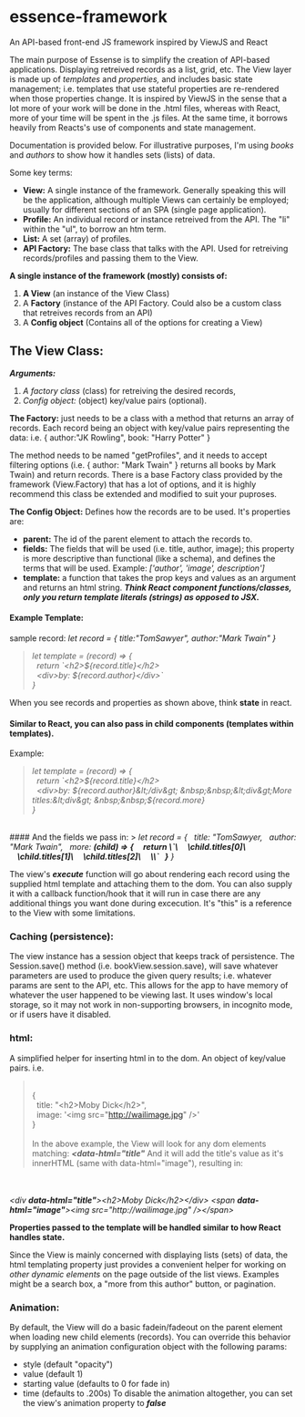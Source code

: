 # essence-framework
An API-based front-end JS framework inspired by ViewJS and React

The main purpose of Essense is to simplify the creation of API-based applications. Displaying retreived records as a list, grid, etc. The View layer is made up of *templates* and *properties,* and includes basic state management; i.e. templates that use stateful properties are re-rendered when those properties change. It is inspired by ViewJS in the sense that a lot more of your work will be done in the .html files, whereas with React, more of your time will be spent in the .js files. At the same time, it borrows heavily from Reacts's use of components and state management.

Documentation is provided below. For illustrative purposes, I'm using *books* and *authors* to show how it handles sets (lists) of data.

Some key terms:

- <strong>View:</strong> A single instance of the framework. Generally speaking this will be the application, although multiple Views can certainly be employed; usually for different sections of an SPA (single page application).
- <strong>Profile:</strong> An individual record or instance retreived from the API. The "li" within the "ul", to borrow an htm term. 
- <strong>List:</strong> A set (array) of profiles.
- <strong>API Factory:</strong> The base class that talks with the API. Used for retreiving records/profiles and passing them to the View. 

**A single instance of the framework (mostly) consists of:**
1) **A View** (an instance of the View Class)
2) A **Factory** (instance of the API Factory. Could also be a custom class that retreives records from an API)
3) A **Config object** (Contains all of the options for creating a View)


## The View Class: 
***Arguments:*** 
1. *A factory class* (class) for retreiving the desired records,
2. *Config object:* (object) key/value pairs (optional). 

**The Factory:** just needs to be a class with a method that returns an array of records. Each record being an object with key/value pairs representing the data: i.e. { author:"JK Rowling", book: "Harry Potter" } 

The method needs to be named "getProfiles", and it needs to accept filtering options (i.e. { author: "Mark Twain" } returns all books by Mark Twain) and return records. There is a base Factory class provided by the framework (View.Factory) that has a lot of options, and it is highly recommend this class be extended and modified to suit your puproses.

**The Config Object:** Defines how the records are to be used. It's properties are:

  - <strong>parent:</strong> The id of the parent element to attach the records to.
  - <strong>fields:</strong> The fields that will be used (i.e. title, author, image); this property is more descriptive than functional (like a schema), and defines the terms that will be used. Example: <i>['author', 'image', description']</i>
  - <strong>template:</strong> a function that takes the prop keys and values as an argument and returns an html string. ***Think React component functions/classes, only you return template literals (strings) as opposed to JSX.***

#### Example Template:

sample record: *let record = { title:"TomSawyer", author:"Mark Twain" }*  
  
  
> <i>let template = (record) => {  
    &nbsp;&nbsp;return \`&lt;h2&gt;${record.title}&lt;/h2&gt;  
    &nbsp;&nbsp;&lt;div&gt;by: ${record.author}&lt;/div&gt;\`  
}  
</i>

When you see records and properties as shown above, think **state** in react.

#### Similar to React, you can also pass in child components (templates within templates).

Example:  

> <i>let template = (record) => {  
    &nbsp;&nbsp;return \`&lt;h2&gt;${record.title}&lt;/h2&gt;  
    &nbsp;&nbsp;&lt;div&gt;by: ${record.author}&lt;/div&gt;  
    &nbsp;&nbsp;&lt;div&gt;More titles:&lt;div&gt;  
    &nbsp;&nbsp;${record.more}  
}  
</i>
<br />
  #### And the fields we pass in:
  > <i>let record = {  
     &nbsp;&nbsp;title: "TomSawyer,   
     &nbsp;&nbsp;author: "Mark Twain",    
     &nbsp;&nbsp;more: <strong>(child) => {  
       &nbsp;&nbsp;&nbsp;&nbsp;return \`\<ul\>  
         &nbsp;&nbsp;&nbsp;&nbsp;\<li\>child.titles[0]\</li\>  
         &nbsp;&nbsp;&nbsp;&nbsp;\<li\>child.titles[1]\</li\>  
         &nbsp;&nbsp;&nbsp;&nbsp;\<li\>child.titles[2]\</li\>  
       &nbsp;&nbsp;&nbsp;&nbsp;\</ul\>\`  
     &nbsp;&nbsp;}</strong>  
   }</i>  
  <br />
 
The view's ***execute*** function will go about rendering each record using the supplied html template and attaching them to the dom. You can also supply it with a callback function/hook that it will run in case there are any additional things you want done during excecution. It's "this" is a reference to the View with some limitations.

### Caching (persistence): 
The view instance has a session object that keeps track of persistence. The Session.save() method (i.e. bookView.session.save), will save whatever parameters are used to produce the given query results; i.e. whatever params are sent to the API, etc. This allows for the app to have memory of whatever the user happened to be viewing last. It uses window's local storage, so it may not work in non-supporting browsers, in incognito mode, or if users have it disabled.

### html:
A simplified helper for inserting html in to the dom. An object of key/value pairs. i.e. 
> <br />{ 
<br />&nbsp;&nbsp;title: "&lt;h2&gt;Moby Dick&lt;/h2&gt;", 
<br />&nbsp;&nbsp;image: '&lt;img src="http://wailimage.jpg" /&gt;'
<br />}
<br /><br />In the above example, the View will look for any dom elements matching: ***<data-html="title"***
And it will add the title's value as it's innerHTML (same with data-html="image"), resulting in:
<br />
<br /><i>&lt;div <strong>data-html="title"</strong>&gt;&lt;h2&gt;Moby Dick&lt;/h2&gt;&lt;/div&gt;</i>  
<i>&lt;span <strong>data-html="image"</strong>&gt;&lt;img src="http://wailimage.jpg" /&gt;&lt;/span&gt;</i>  

**Properties passed to the template will be handled similar to how React handles state.**

Since the View is mainly concerned with displaying lists (sets) of data, the html templating property just provides a convenient helper for working on *other dynamic elements* on the page outside of the list views. Examples might be a search box, a "more from this author" button, or pagination.

### Animation: 
By default, the View will do a basic fadein/fadeout on the parent element when loading new child elements (records). You can override this behavior by supplying an animation configuration object with the following params: 
- style (default "opacity")
- value (default 1)
- starting value (defaults to 0 for fade in)
- time (defaults to .200s)
To disable the animation altogether, you can set the view's animation property to ***false***

